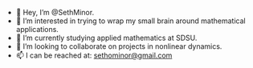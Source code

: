 - 👋 Hey, I’m @SethMinor.
- 👀 I’m interested in trying to wrap my small brain around mathematical applications.
- 🌱 I’m currently studying applied mathematics at SDSU.
- 💞️ I’m looking to collaborate on projects in nonlinear dynamics.
- 📫 I can be reached at: sethominor@gmail.com

<!---
SethMinor/SethMinor is a ✨ special ✨ repository because its `README.md` (this file) appears on your GitHub profile.
You can click the Preview link to take a look at your changes.
--->
